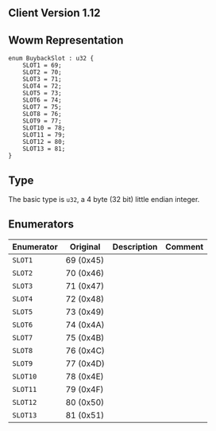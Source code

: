 ## Client Version 1.12

## Wowm Representation
```rust,ignore
enum BuybackSlot : u32 {
    SLOT1 = 69;    
    SLOT2 = 70;    
    SLOT3 = 71;    
    SLOT4 = 72;    
    SLOT5 = 73;    
    SLOT6 = 74;    
    SLOT7 = 75;    
    SLOT8 = 76;    
    SLOT9 = 77;    
    SLOT10 = 78;    
    SLOT11 = 79;    
    SLOT12 = 80;    
    SLOT13 = 81;    
}

```
## Type
The basic type is `u32`, a 4 byte (32 bit) little endian integer.
## Enumerators
| Enumerator | Original  | Description | Comment |
| --------- | -------- | ----------- | ------- |
| `SLOT1` | 69 (0x45) |  |  |
| `SLOT2` | 70 (0x46) |  |  |
| `SLOT3` | 71 (0x47) |  |  |
| `SLOT4` | 72 (0x48) |  |  |
| `SLOT5` | 73 (0x49) |  |  |
| `SLOT6` | 74 (0x4A) |  |  |
| `SLOT7` | 75 (0x4B) |  |  |
| `SLOT8` | 76 (0x4C) |  |  |
| `SLOT9` | 77 (0x4D) |  |  |
| `SLOT10` | 78 (0x4E) |  |  |
| `SLOT11` | 79 (0x4F) |  |  |
| `SLOT12` | 80 (0x50) |  |  |
| `SLOT13` | 81 (0x51) |  |  |
